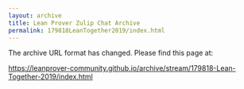 ```yaml
---
layout: archive
title: Lean Prover Zulip Chat Archive
permalink: 179818LeanTogether2019/index.html
---
```


The archive URL format has changed. Please find this page at:

<https://leanprover-community.github.io/archive/stream/179818-Lean-Together-2019/index.html>